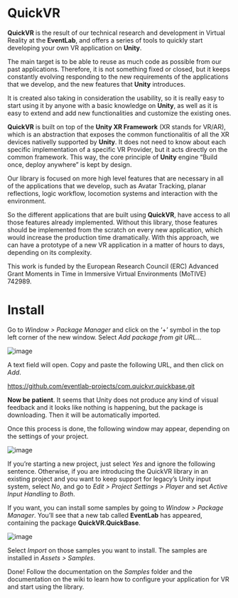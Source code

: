 # QuickVR

__QuickVR__ is the result of our technical research and development in Virtual Reality at the __EventLab__, and offers a series of tools to quickly start developing your own VR application on __Unity__.

The main target is to be able to reuse as much code as possible from our past applications. Therefore, it is not something fixed or closed, but it keeps constantly evolving responding to the new requirements of the applications that we develop, and the new features that __Unity__ introduces.

It is created also taking in consideration the usability, so it is really easy to start using it by anyone with a basic knowledge on __Unity__, as well as it is easy to extend and add new functionalities and customize the existing ones.

__QuickVR__ is built on top of the __Unity XR Framework__ (XR stands for VR/AR), which is an abstraction that exposes the common functionalitis of all the XR devices nativelly supported by __Unity__. It does not need to know about each specific implementation of a specific VR Provider, but it acts directly on the common framework. This way, the core principle of __Unity__ engine “Build once, deploy anywhere” is kept by design.

Our library is focused on more high level features that are necessary in all of the applications that we develop, such as Avatar Tracking, planar reflections, logic workflow, locomotion systems and interaction with the environment.

So the different applications that are built using __QuickVR__, have access to all those features already implemented. Without this library, those features should be implemented from the scratch on every new application, which would increase the production time dramatically. With this approach, we can have a prototype of a new VR application in a matter of hours to days, depending on its complexity.

This work is funded by the European Research Council (ERC) Advanced Grant Moments in Time in Immersive Virtual Environments (MoTIVE) 742989.

# Install

Go to _Window > Package Manager_ and click on the ‘+’ symbol in the top left corner of the new window. Select _Add package from git URL…_

![image](https://drive.google.com/uc?export=view&id=1iJBbaDI8AiwihPotd2TuruHfWbgHn38G)

A text field will open. Copy and paste the following URL, and then click on _Add_. 

https://github.com/eventlab-projects/com.quickvr.quickbase.git

__Now be patient__. It seems that Unity does not produce any kind of visual feedback and it looks like nothing is happening, but the package is downloading. Then it will be automatically imported. 

Once this process is done, the following window may appear, depending on the settings of your project. 

![image](https://drive.google.com/uc?export=view&id=1NHGVY8s0_LOhxoM9Pbk2Txlk6ei07Cz5)

If you’re starting a new project, just select _Yes_ and ignore the following sentence. Otherwise, if you are introducing the QuickVR library in an existing project and you want to keep support for legacy’s Unity input system, select _No_, and go to _Edit > Project Settings > Player_ and set _Active Input Handling_ to _Both_. 

If you want, you can install some samples by going to _Window > Package Manager_. You’ll see that a new tab called __EventLab__ has appeared, containing the package __QuickVR.QuickBase__. 

![image](https://drive.google.com/uc?export=view&id=10Lbb-nq7xVMnpfEtDDWIBdWPV_g3Zz8G)

Select _Import_ on those samples you want to install. The samples are installed in _Assets > Samples_.  

Done! Follow the documentation on the _Samples_ folder and the documentation on the wiki to learn how to configure your application for VR and start using the library. 

